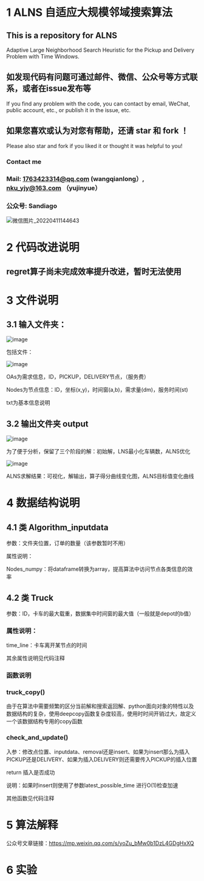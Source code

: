 # 1 ALNS 自适应大规模邻域搜索算法

## This is a repository for ALNS
Adaptive Large Neighborhood Search Heuristic for the Pickup and Delivery Problem with Time Windows.

## 如发现代码有问题可通过邮件、微信、公众号等方式联系，或者在issue发布等
If you find any problem with the code, you can contact by email, WeChat, public account, etc., or publish it in the issue, etc.

## 如果您喜欢或认为对您有帮助，还请 star 和 fork ！
Please also star and fork if you liked it or thought it was helpful to you!

### Contact me

### Mail: 1763423314@qq.com  (wangqianlong）, nku_yjy@163.com  （yujinyue）

### 公众号: Sandiago
![微信图片_20220411144643](https://user-images.githubusercontent.com/67860270/162680224-6e57647a-de34-4897-9ec1-0435dcbcfd42.jpg)

# 2 代码改进说明
## regret算子尚未完成效率提升改进，暂时无法使用

# 3 文件说明

## 3.1 输入文件夹：

![image](https://user-images.githubusercontent.com/67860270/162675189-e1058e02-b05c-48c3-89af-3a4f1717268b.png)

包括文件：

![image](https://user-images.githubusercontent.com/67860270/162675284-68bbfde8-3d9b-43c7-b092-e0d8af0197c1.png)

OAs为需求信息，ID，PICKUP，DELIVERY节点，（服务费）

Nodes为节点信息：ID，坐标(x,y)，时间窗(a,b)，需求量(dm)，服务时间(st)

txt为基本信息说明

## 3.2 输出文件夹 output

![image](https://user-images.githubusercontent.com/67860270/162675824-8b9f3fbb-dffa-45d1-aa30-bed3185aaad2.png)

为了便于分析，保留了三个阶段的解：初始解，LNS最小化车辆数，ALNS优化

![image](https://user-images.githubusercontent.com/67860270/162675879-dcc0ef43-b6fd-45e1-91bb-61f43bcd7dc4.png)

ALNS求解结果：可视化，解输出，算子得分曲线变化图，ALNS目标值变化曲线

# 4 数据结构说明

## 4.1 类 Algorithm_inputdata

参数：文件夹位置，订单的数量（该参数暂时不用）

属性说明：

Nodes_numpy：将dataframe转换为array，提高算法中访问节点各类信息的效率

## 4.2 类 Truck

参数：ID，卡车的最大载重，数据集中时间窗的最大值（一般就是depot的b值）

### 属性说明：

time_line：卡车离开某节点的时间

其余属性说明见代码注释
### 函数说明
### truck_copy()
由于在算法中需要频繁的区分当前解和搜索返回解、python面向对象的特性以及数据结构的复杂，使用deepcopy函数复杂度较高，使用时时间开销过大，故定义一个该数据结构专用的copy函数
### check_and_update()
入参：修改点位置、inputdata、removal还是insert、如果为insert那么为插入PICKUP还是DELIVERY、如果为插入DELIVERY则还需要传入PICKUP的插入位置

return 插入是否成功

说明：如果时insert则使用了参数latest_possible_time 进行O(1)检查加速

其他函数见代码注释

# 5 算法解释

公众号文章链接：https://mp.weixin.qq.com/s/yoZu_bMw0b1DzL4GDgHxXQ

# 6 实验
